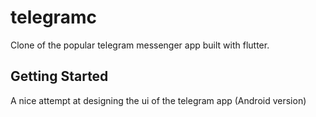# telegramc

Clone of the popular telegram messenger app built with flutter.

## Getting Started

A nice attempt at designing the ui of the telegram app (Android version)
